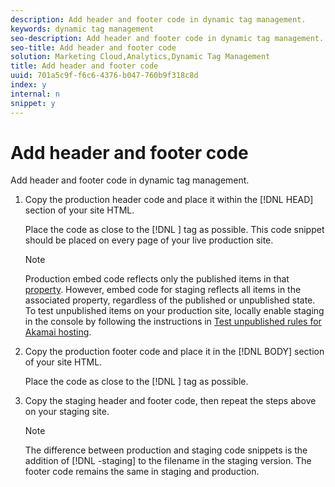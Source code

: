 ```yaml
---
description: Add header and footer code in dynamic tag management.
keywords: dynamic tag management
seo-description: Add header and footer code in dynamic tag management.
seo-title: Add header and footer code
solution: Marketing Cloud,Analytics,Dynamic Tag Management
title: Add header and footer code
uuid: 701a5c9f-f6c6-4376-b047-760b9f318c8d
index: y
internal: n
snippet: y
---
```


# Add header and footer code

Add header and footer code in dynamic tag management.

1. Copy the production header code and place it within the [!DNL HEAD] section of your site HTML.

   Place the code as close to the [!DNL <head>] tag as possible. This code snippet should be placed on every page of your live production site.

   >[!NOTE]
   >
   >Production embed code reflects only the published items in that [property](../web_property.md#concept_8413810BEAEC4AA48996BE9AFCF141DD). However, embed code for staging reflects all items in the associated property, regardless of the published or unpublished state. To test unpublished items on your production site, locally enable staging in the console by following the instructions in [Test unpublished rules for Akamai hosting](../t_rules_create/t_test_rules_amazon.md#task_B397167F9E9B4487957AD6CE2AD47259).

1. Copy the production footer code and place it in the [!DNL BODY] section of your site HTML.

   Place the code as close to the [!DNL </body>] tag as possible. 
1. Copy the staging header and footer code, then repeat the steps above on your staging site.

   >[!NOTE]
   >
   >The difference between production and staging code snippets is the addition of [!DNL -staging] to the filename in the staging version. The footer code remains the same in staging and production.

